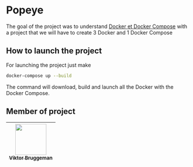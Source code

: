 # Popeye
The goal of the project was to understand <a href="https://www.docker.com/">Docker et Docker Compose</a> with a project that we will have to create 3 Docker and 1 Docker Compose

## How to launch the project

For launching the project just make 

```sh
docker-compose up --build
```

The command will download, build and launch all the Docker with the Docker Compose.

## Member of project
| [<img src="https://github.com/Hinivir.png?size=85" width=85><br><sub>Viktor Bruggeman</sub>](https://github.com/Hinivir) |
| :---: |
